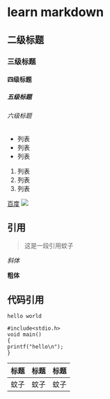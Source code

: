 # learn markdown
## 二级标题
### 三级标题
#### 四级标题
##### 五级标题
###### 六级标题

- 列表
- 列表
- 列表

1. 列表
2. 列表
3. 列表


[百度](https://www.baidu.com)
![](http://bpic.588ku.com/element_origin_min_pic/18/06/09/e2848acd44d65bc8c06686adbb4726f8.jpg)


## 引用
> 这是一段引用蚊子

*斜体*

**粗体**


## 代码引用
`hello world`
```
#include<stdio.h>
void main()
{
printf("hello\n");
}
```


标题 | 标题 | 标题
---- | --- | ---
蚊子  | 蚊子 | 蚊子
